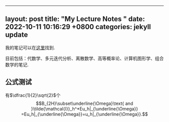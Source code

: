
<head>
    <script src="https://cdn.mathjax.org/mathjax/latest/MathJax.js?config=TeX-AMS-MML_HTMLorMML" type="text/javascript"></script>
    <script type="text/x-mathjax-config">
        MathJax.Hub.Config({
            tex2jax: {
            skipTags: ['script', 'noscript', 'style', 'textarea', 'pre'],
            inlineMath: [['$','$']] ,
            displayMath: [['$$', '$$']]
            }
        });
    </script>
</head>

---
layout: post
title:  "My Lecture Notes "
date:   2022-10-11 10:16:29 +0800
categories: jekyll update
---

我的笔记可以在[这里](https://github.com/FiddieMath/LectureNotes)找到.

目前包括：代数学、多元迭代分析、离散数学、高等概率论、计算机图形学、组合数学的笔记.

## 公式测试

有$\dfrac{1}{2}\sqrt{2}$个
$$B_{2H}\subset\underline{\Omega}\text{ and }\tilde{\mathcal{I}}_h^*Eu_h|_{\underline{\Omega}}
=Eu_h|_{\underline{\Omega}}=u_h|_{\underline{\Omega}}.$$
